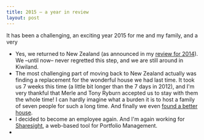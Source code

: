 ```yaml
---
title: 2015 – a year in review
layout: post
---
```


It has been a challenging, an exciting year 2015 for me and my family, and a very

 * Yes, we returned to New Zealand (as announced in my
   [review for 2014](http://mt7.de/personal/2015/04/20/2014-a-year-in-review.html)).
   We –until now– never regretted this step, and we are still around in Kiwiland.
 * The most challenging part of moving back to New Zealand actually was finding
   a replacement for the wonderful house we had last time. It took us 7 weeks
   this time (a little bit longer than the 7 days in 2012), and I'm very thankful
   that Merle and Tony Ryburn accepted us to stay with them the whole time! I can
   hardly imagine what a burden it is to host a family of seven people for such
   a long time. And finally we even
   [found a better house](http://mt7.de/personal/2016/06/11/house-82-sunshine-ave.html).
 * I decided to become an employee again. And I'm again working for
   [Sharesight](https://www.sharesight.com/), a web-based tool for Portfolio
   Management.
 * 

